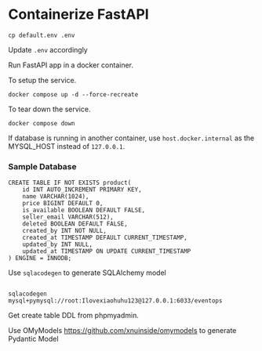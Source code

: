 # Containerize FastAPI

```
cp default.env .env
```

Update `.env` accordingly

Run FastAPI app in a docker container.

To setup the service.

```
docker compose up -d --force-recreate
```

To tear down the service.

```
docker compose down
```

If database is running in another container, use `host.docker.internal` as the MYSQL_HOST instead of `127.0.0.1`.

### Sample Database

```
CREATE TABLE IF NOT EXISTS product(
	id INT AUTO_INCREMENT PRIMARY KEY,
    name VARCHAR(1024),
    price BIGINT DEFAULT 0,
    is_available BOOLEAN DEFAULT FALSE,
    seller_email VARCHAR(512),
    deleted BOOLEAN DEFAULT FALSE,
    created_by INT NOT NULL,
    created_at TIMESTAMP DEFAULT CURRENT_TIMESTAMP,
    updated_by INT NULL,
    updated_at TIMESTAMP ON UPDATE CURRENT_TIMESTAMP
) ENGINE = INNODB;
```

Use `sqlacodegen` to generate SQLAlchemy model

```

sqlacodegen mysql+pymysql://root:Ilovexiaohuhu123@127.0.0.1:6033/eventops

```

Get create table DDL from phpmyadmin.

Use OMyModels https://github.com/xnuinside/omymodels to generate Pydantic Model
